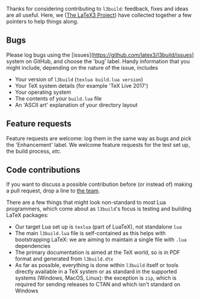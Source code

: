 Thanks for considering contributing to `l3build`: feedback, fixes and ideas are
all useful. Here, we ([The LaTeX3 Project](https://www.latex-project.org)) have
collected together a few pointers to help things along.

## Bugs

Please log bugs using the [issues](https://github.com/latex3/l3build/issues]
system on GitHub, and choose the 'bug' label. Handy information that you might
include, depending on the nature of the issue, includes

- Your version of `l3build` (`texlua build.lua version`)
- Your TeX system details (for example 'TeX Live 2017')
- Your operating system
- The contents of your `build.lua` file
- An 'ASCII art' explanation of your directory layout

## Feature requests

Feature requests are welcome: log them in the same way as bugs and pick
the 'Enhancement' label. We welcome feature requests for the test set up,
the build process, _etc._

## Code contributions

If you want to discuss a possible contribution before (or instead of)
making a pull request, drop a line to
[the team](mailto:latex-team@latex-project.org).

There are a few things that might look non-standard to most Lua programmers,
which come about as `l3build`'s focus is testing and building LaTeX packages:

- Our target Lua set up is `texlua` (part of LuaTeX), not standalone `lua`
- The main `l3build.lua` file is self-contained as this helps with
  bootstrapping LaTeX: we are aiming to maintain a single file with
  `.lua` dependencies
- The primary documentation is aimed at the TeX world, so is in PDF format
  and generated from `l3build.dtx`
- As far as possible, everything is done within `l3build` itself or tools
  directly available in a TeX system or as standard in the supported
  systems (Windows, MacOS, Linux): the exception is `zip`, which is
  required for sending releases to CTAN and which isn't standard on Windows